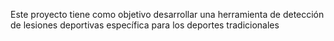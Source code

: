 Este proyecto tiene como objetivo desarrollar una herramienta de detección de lesiones deportivas específica para los deportes tradicionales
